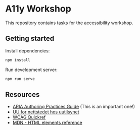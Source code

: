 # A11y Workshop

This repository contains tasks for the accessibility workshop.

## Getting started

Install dependencies:

```bash
npm install
```

Run development server:

```bash
npm run serve
```

## Resources

* [ARIA Authoring Practices Guide](https://www.w3.org/WAI/ARIA/apg/patterns/) (This is an important one!)
* [UU for nettstedet hos uutilsynet](https://www.uutilsynet.no/veiledning/nettsteder/711)
* [WCAG Quickref](https://www.w3.org/WAI/WCAG21/quickref/)
* [MDN - HTML elements reference](https://developer.mozilla.org/en-US/docs/Web/HTML/Element)
